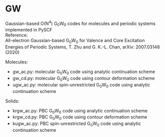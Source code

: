 # GW
Gaussian-based O(N<sup>4</sup>) G<sub>0</sub>W<sub>0</sub> codes for molecules and periodic systems implemented in PySCF \
Reference:\
All-electron Gaussian-based G<sub>0</sub>W<sub>0</sub> for Valence and Core Excitation Energies of Periodic Systems, T. Zhu and G. K.-L. Chan, arXiv: 2007.03148 (2020)

Molecules:
- gw_ac.py: molecular G<sub>0</sub>W<sub>0</sub> code using analytic continuation scheme
- gw_cd.py: molecular G<sub>0</sub>W<sub>0</sub> code using contour deformation scheme
- ugw_ac.py: molecular spin-unrestricted G<sub>0</sub>W<sub>0</sub> code using analytic continuation scheme

Solids:
- krgw_ac.py: PBC G<sub>0</sub>W<sub>0</sub> code using analytic continuation scheme
- krgw_cd.py: PBC G<sub>0</sub>W<sub>0</sub> code using contour deformation scheme
- kugw_ac.py: PBC spin-unrestricted G<sub>0</sub>W<sub>0</sub> code using analytic continuation scheme
